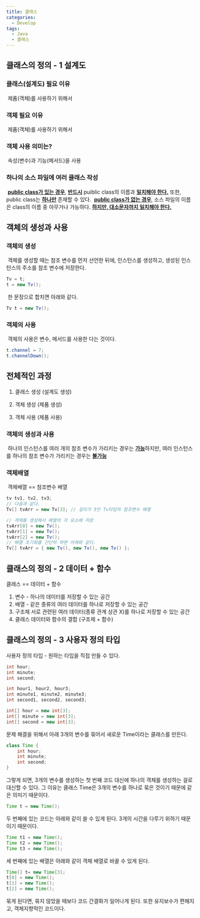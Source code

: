 ```yaml
---
title: 클래스
categories:
  - Develop
tags:
  - Java
  - 클래스
---
```

## 클래스의 정의 - 1 설계도

### 클래스(설계도) 필요 이유

​	제품(객체)를 사용하기 위해서

### 객체 필요 이유

​	제품(객체)를 사용하기 위해서

### 객체 사용 의미는?

​	속성(변수)과 기능(메서드)을 사용

### 하나의 소스 파일에 여러 클래스 작성

​	**<u>public class가 있는 경우</u>**, <u>**반드시**</u> puiblic class의 이름과 **<u>일치해야 한다.</u>** 또한, public class는 <u>**하나만**</u> 존재할 수 있다.
​	**<u>public class가 없는 경우</u>**, 소스 파일의 이름은 class의 이름 중 아무거나 가능하다. <u>**하지만, 대소문자까지 일치해야 한다.**</u>

## 객체의 생성과 사용

### 객체의 생성

​	객체를 생성할 때는 참조 변수를 먼저 선언한 뒤에, 인스턴스를 생성하고, 생성된 인스턴스의 주소를 참조 변수에 저장한다.

```java
Tv = t;
t = new Tv();
```

​	한 문장으로 합치면 아래와 같다.

```java
Tv t = new Tv();
```

### 	객체의 사용

​	객체의 사용은 변수, 메서드를 사용한 다는 것이다.

```java
t.channel = 7;
t.channelDown();
```

## 전체적인 과정

1) 클래스 생성
   (설계도 생성)

2) 객체 생성
   (제품 생성)

3) 객체 사용
   (제품 사용) 

### 객체의 생성과 사용

​	하나의 인스턴스를 여러 개의 참조 변수가 가리키는 경우는 <u>**가능**</u>하지만, 여러 인스턴스를 하나의 참조 변수가 가리키는 경우는 <u>**불가능**</u>

### 객체배열

​	객체배열 == 참조변수 배열

```java
tv tv1, tv2, tv3;
// 다음과 같다.
Tv[] tvArr = new Tv[3]; // 길이가 3인 Tv타입의 참조변수 배열

// 객체를 생성해서 배열의 각 요소에 저장
tvArr[0] = new Tv();
tvArr[1] = new Tv();
tvArr[2] = new Tv();
// 배열 초기화를 간단히 하면 아래와 같다.
Tv[] tvArr = { new Tv(), new Tv(), new Tv() };
```

## 클래스의 정의 - 2 데이터 + 함수

클래스 == 데이터 + 함수

1. 변수 - 하나의 데이터를 저장할 수 있는 공간
2. 배열 - 같은 종류의 여러 데이터를 하나로 저장할 수 있는 공간
3. 구조체 서로 관련된 여러 데이터(종류 관계 상관 X)를 하나로 저장할 수 있는 공간
4. 클래스 데이터와 함수의 결합 (구조체 + 함수)

## 클래스의 정의 - 3 사용자 정의 타입

사용자 정의 타입 - 원하는 타입을 직접 만들 수 있다.

```java
int hour;
int minute;
int second;
```

```java
int hour1, hour2, hour3;
int minute1, minute2, minute3; 
int second1, second2, second3;
```

```java
int[] hour = new int[3];
int[] minute = new int[3];
int[] second = new int[3];
```

문제 해결을 위해서 아래 3개의 변수를 묶어서 새로운 Time이라는 클래스를 만든다. 

```java
class Time {
	int hour;
	int minute;
	int second;
}
```

그렇게 되면, 3개의 변수를 생성하는 첫 번째 코드 대신에 하나의 객체를 생성하는 걸로 대신할 수 있다. 그 이유는 클래스 Time은 3개의 변수를 하나로 묶은 것이기 때문에 같은 의미기 때문이다.

```java
Time t = new Time();
```

두 번째에 있는 코드는 아래와 같이 쓸 수 있게 된다. 3개의 시간을 다루기 위하기 때문이기 때문이다.

```java
Time t1 = new Time();
Time t2 = new Time();
Time t3 = new Time();
```

세 번째에 있는 배열은 아래와 같이 객체 배열로 바꿀 수 있게 된다.

```java
Time[] t= new Time[3];
t[0] = new Time();
t[1] = new Time();
t[2] = new Time();
```

묶게 된다면,  묶지 않았을 때보다 코드 간결화가 일어나게 된다. 또한 유지보수가 편해지고, 객체지향적인 코드이다.

